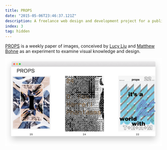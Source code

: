 ```yaml
---
title: PROPS
date: "2015-05-06T23:46:37.121Z"
description: A freelance web design and development project for a publication by two young architects.
index: 3
tag: hidden
---
```



<a href="http://propspaper.com/" target="_blank">PROPS</a> is a weekly paper of images, conceived by <a href="https://www.liulucy.com/info" target="_blank">Lucy Liu</a> and <a href="http://matthewbohne.com/" target="_blank">Matthew Bohne</a> as an experiment to examine visual knowledge and design.

![altcaption](PROPS.png)
